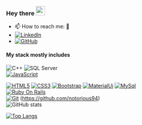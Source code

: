### Hey there <img src="https://media.giphy.com/media/hvRJCLFzcasrR4ia7z/giphy.gif" width="25px">

- 📫 How to reach me: 🙂
- [![LinkedIn](https://img.shields.io/badge/-LinkedIn-blue?style=flat-square&logo=Linkedin&link=https://github.com/notorious94)](https://www.linkedin.com/in/md-joynal-alam-a34b30202/)
- [![GitHub](https://img.shields.io/badge/-GitHub-black?style=flat-square&logo=github&link=https://github.com/notorious94)](https://github.com/notorious94)

#### My stack mostly includes
![C++](https://img.shields.io/badge/-C++-white?style=flat&logo=C%2B%2B&logoColor=00599C)
![SQL Server](https://img.shields.io/badge/-SQL%20Server-red?style=flat-square&logo=microsoft-sql-server&link=https://github.com/kkoziarski)
<br/>
[![JavaScript](https://img.shields.io/badge/-JavaScript-black?style=flat-square&logo=javascript&link=https://github.com/notorious94)](https://github.com/notorious94) 

[![HTML5](https://img.shields.io/badge/-HTML5-E34F26?style=flat-square&logo=html5&logoColor=white&link=https://github.com/notorious94)](https://github.com/notorious94) 
[![CSS3](https://img.shields.io/badge/-CSS3-1572B6?style=flat-square&logo=css3&link=https://github.com/notorious94)](https://github.com/notorious94) 
[![Bootstrap](https://img.shields.io/badge/-Bootstrap-563D7C?style=flat-square&logo=bootstrap&link=https://github.com/notorious94)](https://github.com/notorious94)
[![MaterialUi](https://img.shields.io/badge/-MaterialUI-blue?style=flat-square&logo=materialui&link=https://github.com/notorious94)](https://github.com/notorious94)
[![MySql](https://img.shields.io/badge/-MySql-d1e5e9?style=flat-square&logo=mysql&link=https://github.com/notorious94)](https://github.com/notorious94)
<br/>
[![Ruby On Rails](https://img.shields.io/badge/-Ruby_On_Rails-b91f1f?style=flat-square&logo=ruby&link=https://github.com/notorious94)](https://github.com/notorious94)
<br/>
[![Git](https://img.shields.io/badge/-Git-black?style=flat-square&logo=git&link=https://github.com/notorious94)](https://github.com/notorious94)
(https://github.com/notorious94)
<br/>
![GitHub stats](https://github-readme-stats.vercel.app/api?username=notorious94&show_icons=true&title_color=ffc857&icon_color=8ac926&text_color=daf7dc&bg_color=151515&hide=["stars"])
<br/>

[![Top Langs](https://github-readme-stats.vercel.app/api/top-langs/?username=notorious94&layout=compact&text_color=daf7dc&bg_color=151515)](https://github.com/notorious94/github-readme-stats)
<br/>


